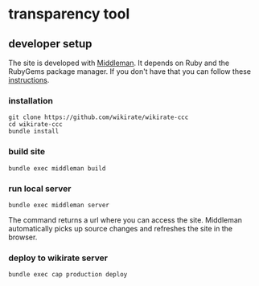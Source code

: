# transparency tool

## developer setup
The site is developed with [Middleman](https://middlemanapp.com). It depends on Ruby and the 
RubyGems package manager. If you don't have that you can follow these [instructions](https://middlemanapp.com/basics/install/). 
 
 
### installation 
```shell
git clone https://github.com/wikirate/wikirate-ccc
cd wikirate-ccc
bundle install
```

### build site
```
bundle exec middleman build
```

### run local server
```
bundle exec middleman server
```  

The command returns a url where you can access the site.
Middleman automatically picks up source changes and refreshes
the site in the browser.

### deploy to wikirate server
``` 
bundle exec cap production deploy
```

